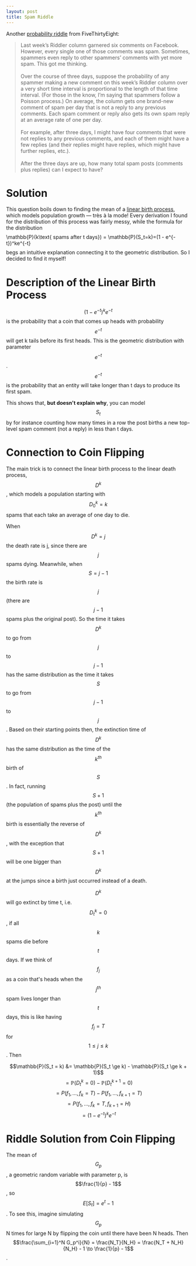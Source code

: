 ```yaml
---
layout: post
title: Spam Riddle
---
```


Another [probability riddle](https://fivethirtyeight.com/features/can-you-catch-the-free-t-shirt/) from FiveThirtyEight: 

> Last week’s Riddler column garnered six comments on Facebook. However, every single one of those comments was spam. Sometimes, spammers even reply to other spammers’ comments with yet more spam. This got me thinking.<br><br>Over the course of three days, suppose the probability of any spammer making a new comment on this week’s Riddler column over a very short time interval is proportional to the length of that time interval. (For those in the know, I’m saying that spammers follow a Poisson process.) On average, the column gets one brand-new comment of spam per day that is not a reply to any previous comments. Each spam comment or reply also gets its own spam reply at an average rate of one per day.<br><br>For example, after three days, I might have four comments that were not replies to any previous comments, and each of them might have a few replies (and their replies might have replies, which might have further replies, etc.).<br><br>After the three days are up, how many total spam posts (comments plus replies) can I expect to have?

# Solution

This question boils down to finding the mean of a [linear birth process](http://www.damtp.cam.ac.uk/user/st321/CV_&_Publications_files/STpapers-pdf/BDP.pdf), which models population growth — très à la mode! Every derivation I found for the distribution of this process was fairly messy, while the formula for the distribution $$$$\mathbb{P}(k\text{ spams after t days}) = \mathbb{P}(S_t=k)=(1 - e^{-t})^ke^{-t}$$$$ begs an intuitive explanation connecting it to the geometric distribution. So I decided to find it myself!

# Description of the Linear Birth Process

$$(1 - e^{-t})^ke^{-t}$$ is the probability that a coin that comes up heads with probability $$e^{-t}$$ will get k tails before its first heads. This is the geometric distribution with parameter $$e^{-t}$$. $$e^{-t}$$ is the probability that an entity will take longer than t days to produce its first spam.

This shows that, **but doesn't explain why**, you can model $$S_t$$ by for instance counting how many times in a row the post births a new top-level spam comment (not a reply) in less than t days. 

# Connection to Coin Flipping

The main trick is to connect the linear birth process to the linear death process, $$D^k$$, which models a population starting with $$D^k_0 = k$$ spams that each take an average of one day to die.

When $$D^k=j$$ the death rate is j, since there are $$j$$ spams dying. Meanwhile, when $$S=j-1$$ the birth rate is $$j$$ (there are $$j - 1$$ spams plus the original post). So the time it takes $$D^k$$ to go from $$j$$ to $$j-1$$ has the same distribution as the time it takes $$S$$ to go from $$j - 1$$ to $$j$$. Based on their starting points then, the extinction time of $$D^k$$ has the same distribution as the time of the $$k^{th}$$ birth of $$S$$. In fact, running $$S + 1$$ (the population of spams plus the post) until the $$k^{th}$$ birth is essentially the reverse of $$D^k$$, with the exception that $$S + 1$$ will be one bigger than $$D^k$$ at the jumps since a birth just occurred instead of a death.

$$D^k$$ will go extinct by time t, i.e. $$D^k_t=0$$, if all $$k$$ spams die before $$t$$ days. If we think of $$f_j$$ as a coin that's heads when the $$j^{th}$$ spam lives longer than $$t$$ days, this is like having $$f_j=T$$ for $$1 \le j \le k$$. Then

$$\mathbb{P}(S_t = k) &= \mathbb{P}(S_t \ge k) - \mathbb{P}(S_t \ge k + 1)$$
$$= \mathbb{P}(D^k_t = 0) - \mathbb{P}(D^{k+1}_t = 0)$$
$$= P(f_1, \ldots, f_k = T) - P(f_1, \ldots, f_{k+1}=T)$$
$$= P(f_1, \ldots, f_k = T, f_{k+1}= H)$$
$$= (1 - e^{-t})^ke^{-t}$$

# Riddle Solution from Coin Flipping

The mean of $$G_p$$, a geometric random variable with parameter p, is $$\frac{1}{p} - 1$$, so $$E[S_t] = e^t - 1$$. To see this, imagine simulating $$G_p$$ N times for large N by flipping the coin until there have been N heads. Then $$\frac{\sum_{i=1}^N G_p^i}{N} = \frac{N_T}{N_H} = \frac{N_T + N_H}{N_H} - 1 \to \frac{1}{p} - 1$$.
